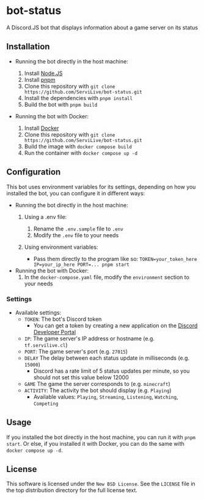 # bot-status
A Discord.JS bot that displays information about a game server on its status

## Installation
- Running the bot directly in the host machine:
    1. Install [Node.JS](https://nodejs.org/en/download/)
    2. Install [pnpm](https://pnpm.io/installation)
    3. Clone this repository with `git clone https://github.com/ServiLive/bot-status.git`
    4. Install the dependencies with `pnpm install`
    5. Build the bot with `pnpm build`

- Running the bot with Docker:
    1. Install [Docker](https://docs.docker.com/get-docker/)
    2. Clone this repository with `git clone https://github.com/ServiLive/bot-status.git`
    3. Build the image with `docker compose build`
    4. Run the container with `docker compose up -d`

## Configuration
This bot uses environment variables for its settings, depending on how you installed the bot, you can configure it in different ways:

- Running the bot directly in the host machine:
    1. Using a .env file:
        1. Rename the `.env.sample` file to `.env`
        2. Modify the `.env` file to your needs

    2. Using environment variables:
        - Pass them directly to the program like so: `TOKEN=your_token_here IP=your_ip_here PORT=... pnpm start`
- Running the bot with Docker:
    1. In the `docker-compose.yaml` file, modify the `environment` section to your needs

### Settings
- Available settings:
    - `TOKEN`: The bot's Discord token
        - You can get a token by creating a new application on the [Discord Developer Portal](https://discord.com/developers/applications)
    - `IP`: The game server's IP address or hostname (e.g. `tf.servilive.cl`)
    - `PORT`: The game server's port (e.g. `27015`)
    - `DELAY` The delay between each status update in milliseconds (e.g. `15000`)
        - Discord has a rate limit of 5 status updates per minute, so you should not set this value below 12000
    - `GAME` The game the server corresponds to (e.g. `minecraft`)
    - `ACTIVITY`: The activity the bot should display (e.g. `Playing`)
        - Available values: `Playing`, `Streaming`, `Listening`, `Watching`, `Competing`

## Usage
If you installed the bot directly in the host machine, you can run it with `pnpm start`. Or else, if you installed it with Docker, you can do the same with `docker compose up -d`.

## License
This software is licensed under the `New BSD License`. See the ``LICENSE`` file in the top distribution directory for the full license text.
